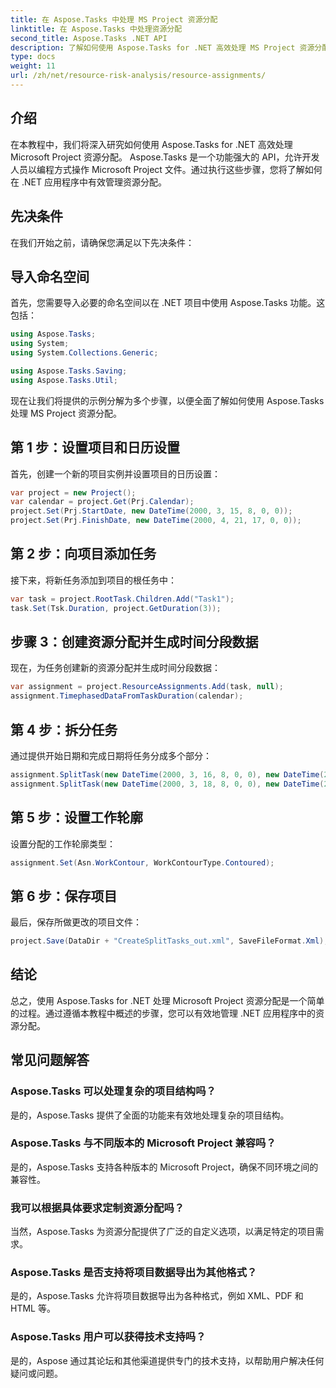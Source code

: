 ```yaml
---
title: 在 Aspose.Tasks 中处理 MS Project 资源分配
linktitle: 在 Aspose.Tasks 中处理资源分配
second_title: Aspose.Tasks .NET API
description: 了解如何使用 Aspose.Tasks for .NET 高效处理 MS Project 资源分配。该综合指南为开发人员提供了分步指导。
type: docs
weight: 11
url: /zh/net/resource-risk-analysis/resource-assignments/
---
```

## 介绍
在本教程中，我们将深入研究如何使用 Aspose.Tasks for .NET 高效处理 Microsoft Project 资源分配。 Aspose.Tasks 是一个功能强大的 API，允许开发人员以编程方式操作 Microsoft Project 文件。通过执行这些步骤，您将了解如何在 .NET 应用程序中有效管理资源分配。
## 先决条件
在我们开始之前，请确保您满足以下先决条件：

## 导入命名空间
首先，您需要导入必要的命名空间以在 .NET 项目中使用 Aspose.Tasks 功能。这包括：

```csharp
using Aspose.Tasks;
using System;
using System.Collections.Generic;

using Aspose.Tasks.Saving;
using Aspose.Tasks.Util;
```
现在让我们将提供的示例分解为多个步骤，以便全面了解如何使用 Aspose.Tasks 处理 MS Project 资源分配。
## 第 1 步：设置项目和日历设置
首先，创建一个新的项目实例并设置项目的日历设置：
```csharp
var project = new Project();
var calendar = project.Get(Prj.Calendar);
project.Set(Prj.StartDate, new DateTime(2000, 3, 15, 8, 0, 0));
project.Set(Prj.FinishDate, new DateTime(2000, 4, 21, 17, 0, 0));
```
## 第 2 步：向项目添加任务
接下来，将新任务添加到项目的根任务中：
```csharp
var task = project.RootTask.Children.Add("Task1");
task.Set(Tsk.Duration, project.GetDuration(3));
```
## 步骤 3：创建资源分配并生成时间分段数据
现在，为任务创建新的资源分配并生成时间分段数据：
```csharp
var assignment = project.ResourceAssignments.Add(task, null);
assignment.TimephasedDataFromTaskDuration(calendar);
```
## 第 4 步：拆分任务
通过提供开始日期和完成日期将任务分成多个部分：
```csharp
assignment.SplitTask(new DateTime(2000, 3, 16, 8, 0, 0), new DateTime(2000, 3, 16, 17, 0, 0), calendar);
assignment.SplitTask(new DateTime(2000, 3, 18, 8, 0, 0), new DateTime(2000, 3, 18, 17, 0, 0), calendar);
```
## 第 5 步：设置工作轮廓
设置分配的工作轮廓类型：
```csharp
assignment.Set(Asn.WorkContour, WorkContourType.Contoured);
```
## 第 6 步：保存项目
最后，保存所做更改的项目文件：
```csharp
project.Save(DataDir + "CreateSplitTasks_out.xml", SaveFileFormat.Xml);
```
## 结论
总之，使用 Aspose.Tasks for .NET 处理 Microsoft Project 资源分配是一个简单的过程。通过遵循本教程中概述的步骤，您可以有效地管理 .NET 应用程序中的资源分配。
## 常见问题解答
### Aspose.Tasks 可以处理复杂的项目结构吗？
是的，Aspose.Tasks 提供了全面的功能来有效地处理复杂的项目结构。
### Aspose.Tasks 与不同版本的 Microsoft Project 兼容吗？
是的，Aspose.Tasks 支持各种版本的 Microsoft Project，确保不同环境之间的兼容性。
### 我可以根据具体要求定制资源分配吗？
当然，Aspose.Tasks 为资源分配提供了广泛的自定义选项，以满足特定的项目需求。
### Aspose.Tasks 是否支持将项目数据导出为其他格式？
是的，Aspose.Tasks 允许将项目数据导出为各种格式，例如 XML、PDF 和 HTML 等。
### Aspose.Tasks 用户可以获得技术支持吗？
是的，Aspose 通过其论坛和其他渠道提供专门的技术支持，以帮助用户解决任何疑问或问题。